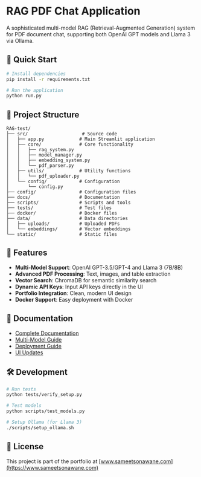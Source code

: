 # RAG PDF Chat Application

A sophisticated multi-model RAG (Retrieval-Augmented Generation) system for PDF document chat, supporting both OpenAI GPT models and Llama 3 via Ollama.

## 🚀 Quick Start

```bash
# Install dependencies
pip install -r requirements.txt

# Run the application
python run.py
```

## 📁 Project Structure

```
RAG-test/
├── src/                    # Source code
│   ├── app.py             # Main Streamlit application
│   ├── core/              # Core functionality
│   │   ├── rag_system.py
│   │   ├── model_manager.py
│   │   ├── embedding_system.py
│   │   └── pdf_parser.py
│   ├── utils/             # Utility functions
│   │   └── pdf_uploader.py
│   └── config/            # Configuration
│       └── config.py
├── config/                # Configuration files
├── docs/                  # Documentation
├── scripts/               # Scripts and tools
├── tests/                 # Test files
├── docker/                # Docker files
├── data/                  # Data directories
│   ├── uploads/           # Uploaded PDFs
│   └── embeddings/        # Vector embeddings
└── static/                # Static files
```

## 🤖 Features

- **Multi-Model Support**: OpenAI GPT-3.5/GPT-4 and Llama 3 (7B/8B)
- **Advanced PDF Processing**: Text, images, and table extraction
- **Vector Search**: ChromaDB for semantic similarity search
- **Dynamic API Keys**: Input API keys directly in the UI
- **Portfolio Integration**: Clean, modern UI design
- **Docker Support**: Easy deployment with Docker

## 📖 Documentation

- [Complete Documentation](docs/README.md)
- [Multi-Model Guide](docs/MULTI_MODEL_GUIDE.md)
- [Deployment Guide](docs/DEPLOYMENT.md)
- [UI Updates](docs/UI_UPDATES.md)

## 🛠️ Development

```bash
# Run tests
python tests/verify_setup.py

# Test models
python scripts/test_models.py

# Setup Ollama (for Llama 3)
./scripts/setup_ollama.sh
```

## 📄 License

This project is part of the portfolio at [www.sameetsonawane.com](https://www.sameetsonawane.com)
